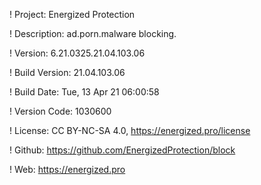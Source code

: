! Project: Energized Protection

! Description: ad.porn.malware blocking.

! Version: 6.21.0325.21.04.103.06

! Build Version: 21.04.103.06

! Build Date: Tue, 13 Apr 21 06:00:58

! Version Code: 1030600

! License: CC BY-NC-SA 4.0, https://energized.pro/license

! Github: https://github.com/EnergizedProtection/block

! Web: https://energized.pro
